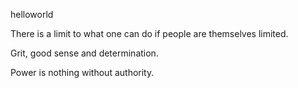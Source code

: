 helloworld

There is a limit to what one can do if people are themselves limited.

Grit, good sense and determination.

Power is nothing without authority. 
